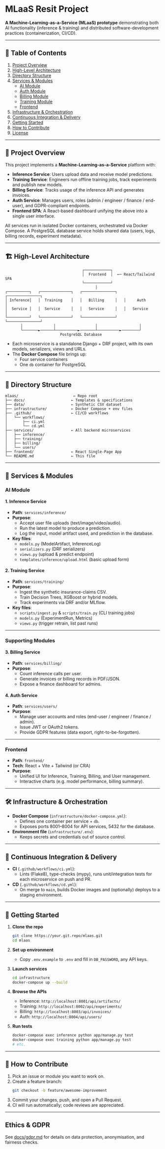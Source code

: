 # MLaaS Resit Project

**A Machine-Learning-as-a-Service (MLaaS) prototype** demonstrating both AI functionality (inference & training) and distributed software-development practices (containerization, CI/CD).

---

## 📖 Table of Contents

1. [Project Overview](#project-overview)  
2. [High-Level Architecture](#high-level-architecture)  
3. [Directory Structure](#directory-structure)  
4. [Services & Modules](#services--modules)  
   - [AI Module](#ai-module)  
   - [Auth Module](#auth-module)  
   - [Billing Module](#billing-module)  
   - [Training Module](#training-module)  
   - [Frontend](#frontend)  
5. [Infrastructure & Orchestration](#infrastructure--orchestration)  
6. [Continuous Integration & Delivery](#continuous-integration--delivery)  
7. [Getting Started](#getting-started)  
8. [How to Contribute](#how-to-contribute)  
9. [License](#license)  

---

## 🚀 Project Overview

This project implements a **Machine-Learning-as-a-Service** platform with:

- **Inference Service**: Users upload data and receive model predictions.  
- **Training Service**: Engineers run offline training jobs, track experiments and publish new models.  
- **Billing Service**: Tracks usage of the inference API and generates invoices.  
- **Auth Service**: Manages users, roles (admin / engineer / finance / end-user), and GDPR-compliant endpoints.  
- **Frontend SPA**: A React-based dashboard unifying the above into a single user interface.  

All services run in isolated Docker containers, orchestrated via Docker Compose. A PostgreSQL database service holds shared data (users, logs, billing records, experiment metadata).

---

## 🏗 High-Level Architecture

```
                                   ┌────────────┐
                                   │  Frontend  │  ←─ React/Tailwind SPA
                                   └────────────┘
                                         │
┌──────────┐   ┌──────────────┐   ┌───────────────┐   ┌───────────────┐
│ Inference│   │  Training    │   │   Billing     │   │     Auth      │
│  Service │   │  Service     │   │   Service     │   │   Service     │
└──────────┘   └──────────────┘   └───────────────┘   └───────────────┘
       │              │                  │                   │
       └───────►──────┴──────────►───────┴──────────►────────┘
                         PostgreSQL Database
```

- Each microservice is a standalone Django + DRF project, with its own models, serializers, views and URLs.
- The **Docker Compose** file brings up:
  - Four service containers  
  - One `db` container for PostgreSQL  

---

## 📂 Directory Structure

```
mlaas/                         ← Repo root
├── docs/                     ← Templates & specifications
├── data/                     ← Synthetic CSV dataset
├── infrastructure/           ← Docker Compose + env files
├── .github/                  ← CI/CD workflows
│   └── workflows/
│       ├── ci.yml
│       └── cd.yml
├── services/                 ← All backend microservices
│   ├── inference/             
│   ├── training/              
│   ├── billing/               
│   └── users/                 
├── frontend/                 ← React Single-Page App
└── README.md                 ← This file
```

---

## 🔧 Services & Modules

### AI Module

#### 1. Inference Service  
- **Path**: `services/inference/`  
- **Purpose**:  
  - Accept user file uploads (text/image/video/audio).  
  - Run the latest model to produce a prediction.  
  - Log the input, model artifact used, and prediction in the database.  
- **Key files**:  
  - `models.py` (ModelArtifact, InferenceLog)  
  - `serializers.py` (DRF serializers)  
  - `views.py` (upload & predict endpoint)  
  - `templates/inference/upload.html` (basic upload form)  

#### 2. Training Service  
- **Path**: `services/training/`  
- **Purpose**:  
  - Ingest the synthetic insurance-claims CSV.  
  - Train Decision Trees, XGBoost or hybrid models.  
  - Track experiments via DRF and/or MLflow.  
- **Key files**:  
  - `scripts/ingest.py` & `scripts/train.py` (CLI training jobs)  
  - `models.py` (ExperimentRun, Metrics)  
  - `views.py` (trigger retrain, list past runs)  

---

### Supporting Modules

#### 3. Billing Service  
- **Path**: `services/billing/`  
- **Purpose**:  
  - Count inference calls per user.  
  - Generate invoices or billing records in PDF/JSON.  
  - Expose a finance dashboard for admins.  

#### 4. Auth Service  
- **Path**: `services/users/`  
- **Purpose**:  
  - Manage user accounts and roles (end-user / engineer / finance / admin).  
  - Issue JWT or OAuth2 tokens.  
  - Provide GDPR features (data export, right-to-be-forgotten).  

---

### Frontend

- **Path**: `frontend/`  
- **Tech**: React + Vite + Tailwind (or CRA)  
- **Purpose**:  
  - Unified UI for Inference, Training, Billing, and User management.  
  - Interactive charts (e.g. model performance, billing summary).  

---

## 🛠 Infrastructure & Orchestration

- **Docker Compose** (`infrastructure/docker-compose.yml`):  
  - Defines one container per service + `db`.  
  - Exposes ports 8001–8004 for API services, 5432 for the database.  
- **Environment file** (`infrastructure/.env`):  
  - Keeps secrets and credentials out of source control.  

---

## 🚦 Continuous Integration & Delivery

- **CI** (`.github/workflows/ci.yml`):  
  - Lints (Flake8), type-checks (mypy), runs unit/integration tests for each microservice on push and PR.  
- **CD** (`.github/workflows/cd.yml`):  
  - On merge to `main`, builds Docker images and (optionally) deploys to a staging environment.  

---

## 🏁 Getting Started

1. **Clone the repo**  
   ```bash
   git clone https://your.git.repo/mlaas.git
   cd mlaas
   ```

2. **Set up environment**  
   - Copy `.env.example` to `.env` and fill in `DB_PASSWORD`, any API keys.

3. **Launch services**  
   ```bash
   cd infrastructure
   docker-compose up --build
   ```

4. **Browse the APIs**  
   - Inference:  `http://localhost:8001/api/artifacts/`  
   - Training:   `http://localhost:8002/api/experiments/`  
   - Billing:    `http://localhost:8003/api/invoices/`  
   - Auth:       `http://localhost:8004/api/users/`  

5. **Run tests**  
   ```bash
   docker-compose exec inference python app/manage.py test
   docker-compose exec training python app/manage.py test
   # etc.
   ```

---

## 🤝 How to Contribute

1. Pick an issue or module you want to work on.  
2. Create a feature branch:  
   ```bash
   git checkout -b feature/awesome-improvement
   ```
3. Commit your changes, push, and open a Pull Request.  
4. CI will run automatically; code reviews are appreciated.  

---

## Ethics & GDPR  
See [docs/gdpr.md](docs/gdpr.md) for details on data protection, anonymisation, and fairness checks.  
